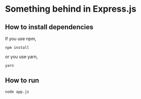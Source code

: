 # Something behind in Express.js

## How to install dependencies

If you use npm,

```shell
npm install
```

or you use yarn,

```shell
yarn
```

## How to run

```shell
node app.js
```
